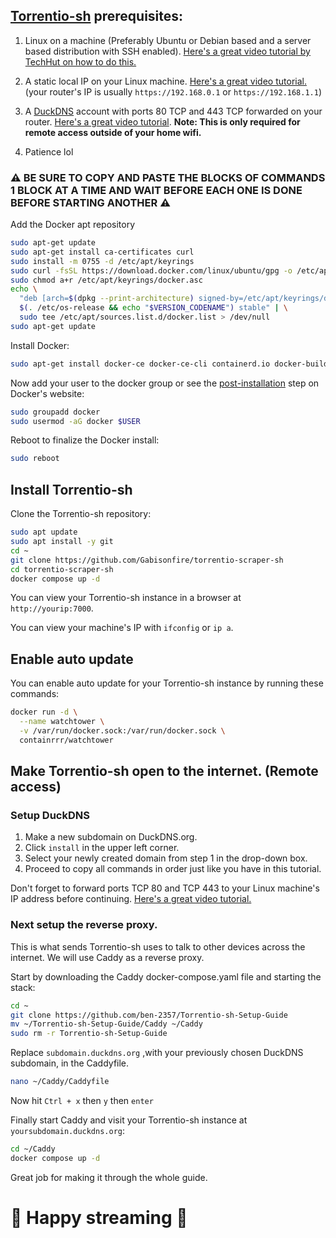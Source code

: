 ## [Torrentio-sh](https://github.com/Gabisonfire/torrentio-scraper-sh) prerequisites:

 1. Linux on a machine (Preferably Ubuntu or Debian based and a server based distribution with SSH enabled). [Here's a great video tutorial by TechHut on how to do this.](https://www.youtube.com/watch?v=K2m52F0S2w8) 
 
 2. A static local IP on your Linux machine. [Here's a great video tutorial.](https://www.youtube.com/watch?v=fayx4jWqyWk) (your router's IP is usually `https://192.168.0.1` or `https://192.168.1.1`)
 
 3. A [DuckDNS](https://www.duckdns.org/) account with ports 80 TCP and 443 TCP forwarded on your router. [Here's a great video tutorial](https://www.youtube.com/watch?v=B9jH8QPsVOw). ****Note: This is only required for remote access outside of your home wifi.****
 
 4. Patience lol

### ⚠️ BE SURE TO COPY AND PASTE THE BLOCKS OF COMMANDS 1 BLOCK AT A TIME AND WAIT BEFORE EACH ONE IS DONE BEFORE STARTING ANOTHER ⚠️

Add the Docker apt repository

```bash
sudo apt-get update
sudo apt-get install ca-certificates curl
sudo install -m 0755 -d /etc/apt/keyrings
sudo curl -fsSL https://download.docker.com/linux/ubuntu/gpg -o /etc/apt/keyrings/docker.asc
sudo chmod a+r /etc/apt/keyrings/docker.asc
echo \
  "deb [arch=$(dpkg --print-architecture) signed-by=/etc/apt/keyrings/docker.asc] https://download.docker.com/linux/ubuntu \
  $(. /etc/os-release && echo "$VERSION_CODENAME") stable" | \
  sudo tee /etc/apt/sources.list.d/docker.list > /dev/null
sudo apt-get update
```
Install Docker:
```bash
sudo apt-get install docker-ce docker-ce-cli containerd.io docker-buildx-plugin docker-compose-plugin docker-compose
```
Now add your user to the docker group or see the [post-installation](https://docs.docker.com/engine/install/linux-postinstall/) step on Docker's website:
```bash
sudo groupadd docker
sudo usermod -aG docker $USER
```
Reboot to finalize the Docker install:
```bash
sudo reboot
```

## Install Torrentio-sh

Clone the Torrentio-sh repository:
```bash
sudo apt update
sudo apt install -y git
cd ~
git clone https://github.com/Gabisonfire/torrentio-scraper-sh
cd torrentio-scraper-sh
docker compose up -d
```
You can view your Torrentio-sh instance in a browser at  `http://yourip:7000`.

You can view your machine's IP with `ifconfig`  or `ip a`.

## Enable auto update

You can enable auto update for your Torrentio-sh instance by running these commands:

```bash
docker run -d \
  --name watchtower \
  -v /var/run/docker.sock:/var/run/docker.sock \
  containrrr/watchtower
```

## Make Torrentio-sh open to the internet. (Remote access)

### Setup DuckDNS

 1. Make a new subdomain on DuckDNS.org.
 2. Click `install` in the upper left corner.
 3. Select your newly created domain from step 1 in the drop-down box.
 4. Proceed to copy all commands in order just like you have in this tutorial.

Don't forget to forward ports TCP 80 and TCP 443 to your Linux machine's IP address before continuing. [Here's a great video tutorial.](https://www.youtube.com/watch?v=B9jH8QPsVOw)

### Next setup the reverse proxy. 
This is what sends Torrentio-sh uses to talk to other devices across the internet. We will use Caddy as a reverse proxy.

Start by downloading the Caddy docker-compose.yaml file and starting the stack:
```bash
cd ~
git clone https://github.com/ben-2357/Torrentio-sh-Setup-Guide
mv ~/Torrentio-sh-Setup-Guide/Caddy ~/Caddy
sudo rm -r Torrentio-sh-Setup-Guide
```
Replace `subdomain.duckdns.org` ,with your previously chosen DuckDNS subdomain, in the Caddyfile.
```bash
nano ~/Caddy/Caddyfile
```
Now hit `Ctrl + x` then `y` then `enter`

Finally start Caddy and visit your Torrentio-sh instance at `yoursubdomain.duckdns.org`:
```bash
cd ~/Caddy
docker compose up -d
```

 Great job for making it through the whole guide.  
# 🎉 Happy streaming 🎉
